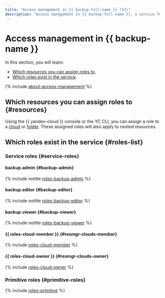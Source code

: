 ```yaml
---
title: "Access management in {{ backup-full-name }} (S3)"
description: "Access management in {{ backup-full-name }}, a service for backing up data in {{ yandex-cloud }}. This section describes what resources you can assign a role for and what roles the service supports."
---
```


# Access management in {{ backup-name }}

In this section, you will learn:

* [Which resources you can assign roles to](#resources).
* [Which roles exist in the service](#roles-list).

{% include [about-access-management](../../_includes/iam/about-access-management.md) %}

## Which resources you can assign roles to {#resources}

Using the {{ yandex-cloud }} console or the YC CLI, you can assign a role to a [cloud](../../resource-manager/concepts/resources-hierarchy.md#cloud) or [folder](../../resource-manager/concepts/resources-hierarchy.md#folder). These assigned roles will also apply to nested resources.

## Which roles exist in the service {#roles-list}

### Service roles {#service-roles}

#### backup.admin {#backup-admin}

{% include notitle [roles-backup-admin](../../_includes/roles-backup-admin.md) %}

#### backup.editor {#backup-editor}

{% include notitle [roles-backup-editor](../../_includes/roles-backup-editor.md) %}

#### backup.viewer {#backup-viewer}

{% include notitle [roles-backup-viewer](../../_includes/roles-backup-viewer.md) %}

#### {{ roles-cloud-member }} {#resmgr-clouds-member}

{% include [roles-cloud-member](../../_includes/roles-cloud-member.md) %}

#### {{ roles-cloud-owner }} {#resmgr-clouds-owner}

{% include [roles-cloud-owner](../../_includes/roles-cloud-owner.md) %}

### Primitive roles {#primitive-roles}

{% include [roles-primitive](../../_includes/roles-primitive.md) %}
